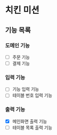 # 치킨 미션

## 기능 목록

### 도메인 기능
- [ ] 주문 기능
- [ ] 결제 기능

### 입력 기능
- [ ] 기능 입력 기능
- [ ] 테이블 번호 입력 기능

### 출력 기능
- [X] 메인화면 출력 기능
- [ ] 테이블 목록 출력 기능
